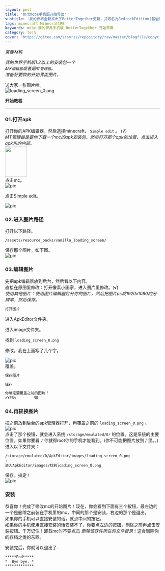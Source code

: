 ```yaml
---
layout: post
title: '修改mcbe手机版开始界面'
subtitle: '我的世界全新推出了BetterTogether更新，并取名为BedrockEdition(基岩版)。我们来看看手机版如何修改开始界面。'
tags: minecraft MinecraftPE
keywords: mcbe 我的世界手机版 BetterTogether 开始界面
category: tech
cover: 'https://gitee.com/srsyrzz/repository/raw/master/blogfile/copyright.LaoZhao/201708131341010021_1080.jpeg' 
---
```

*需要材料*  
  
*我的世界手机版1.2以上的安装包一个*  
*`APK编辑器`或者是`MT管理器`。*  
*准备好要换的开始界面图片。*  
  
送大家一张图片哈。  
![loading_screen_0.png](https://gitee.com/srsyrzz/repository/raw/master/blogfile/copyright.LaoZhao/201708131341010021_1080.jpeg)  
  
**开始教程**
  
***

### 01.打开apk
打开你的APK编辑器，然后选择minecraft， `Simple edit` 。 (√)  
*MT管理器是要你下载一个mc的apk安装包，然后打开那个apk的位置，点击进入apk包的内部。*  
<img width=70 height=100 src="https://gitee.com/srsyrzz/repository/raw/master/blogfile/copyright.LaoZhao/201708131347569224_1080.png" />  
点击mc。  
![pic](https://gitee.com/srsyrzz/repository/raw/master/blogfile/copyright.LaoZhao/201708131347564333_1080.jpeg)  
  
点击Simple edit。  
  
![pic](https://m.gitee.com/srsyrzz/repository/raw/master/blogfile/copyright.LaoZhao/201708131347563355_1080.jpeg)

### 02.进入图片路径
打开以下路径。  
```path
/assets/resource_packs/vanilla_loading_screen/
```
保存那个图片，如下图。  
![pic](https://m.gitee.com/srsyrzz/repository/raw/master/blogfile/copyright.LaoZhao/201708131347565112_1080.png)

### 03.编辑图片
先把apk编辑器放到后台，然后看以下内容。  
直接在原图里修改：打开像素小画家，进入图片里修改。(√)  
*使用其他图片：使用图片编辑器打开你的图片，然后把图片ps成1920x1080的分辨率，然后保存。*  
```default
打开图片
```
进入ApkEditor文件夹。  
  
进入image文件夹。  
  
找到 `loading_screen_0.png`  
  
修改。我在上面写了几个字。  
  
![pic](https://m.gitee.com/srsyrzz/repository/raw/master/blogfile/copyright.LaoZhao/201708171347159364_1080.png)  
覆盖。  
```default
保存图片
```
```default
储存
```
```default
你确定要覆盖之前的图片？
>YES<        NO
```
  
### 04.再提换图片
把之前放到后台的apk管理器打开，再覆盖之前的 `loading_screen_0.png` 。  
![pic](https://m.gitee.com/srsyrzz/repository/raw/master/blogfile/copyright.LaoZhao/201708202218166688_1080.png)  
点击了那个按钮，就会进入系统 `/storage/emulated/0/` 的位置。这是系统的主要位置。如果你要看 `/` 你就得root你的手机才能看到。(你不可能把图片放到 / 里。。)  
进入以下文件夹：
```path
/storage/emulated/0/ApkEditor/images/loading_screen_0.png
↓
进入ApkEditor/images/找到loading_screen_0.png
```
保存。搞定！  
![pic](https://m.gitee.com/srsyrzz/repository/raw/master/blogfile/copyright.LaoZhao/201708221413118725_1080.jpeg)

### 安装
恭喜你！完成了修改mc的开始图片！现在，你会看到下面有三个按钮，最左边的一个是删除之前装在手机里的mc，中间的那个是安装，右边的那个是退出。  
如果你的手机可以直接安装的话，就点中间的按钮。  
如果你的手机使用直接安装的话安装不了，你要点左边的按钮，删除之前再点击安装按钮。千万记住！卸载mc时不要点击 *删除该软件所在的文件目录*！这会删除你的存档之类的东西。  
  
安装完后，你就可以退出了.
```default
*****End*****
*  Bye bye. *
*************
```
